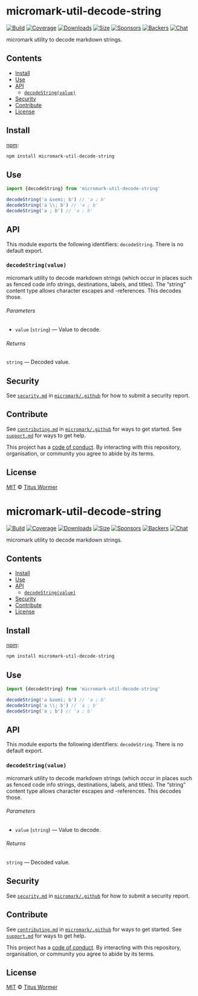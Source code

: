 # micromark-util-decode-string

[![Build][build-badge]][build]
[![Coverage][coverage-badge]][coverage]
[![Downloads][downloads-badge]][downloads]
[![Size][bundle-size-badge]][bundle-size]
[![Sponsors][sponsors-badge]][opencollective]
[![Backers][backers-badge]][opencollective]
[![Chat][chat-badge]][chat]

micromark utility to decode markdown strings.

## Contents

*   [Install](#install)
*   [Use](#use)
*   [API](#api)
    *   [`decodeString(value)`](#decodestringvalue)
*   [Security](#security)
*   [Contribute](#contribute)
*   [License](#license)

## Install

[npm][]:

```sh
npm install micromark-util-decode-string
```

## Use

```js
import {decodeString} from 'micromark-util-decode-string'

decodeString('a &semi; b') // 'a ; b'
decodeString('a \\; b') // 'a ; b'
decodeString('a ; b') // 'a ; b'
```

## API

This module exports the following identifiers: `decodeString`.
There is no default export.

### `decodeString(value)`

micromark utility to decode markdown strings (which occur in places such as
fenced code info strings, destinations, labels, and titles).
The “string” content type allows character escapes and -references.
This decodes those.

###### Parameters

*   `value` (`string`) — Value to decode.

###### Returns

`string` — Decoded value.

## Security

See [`security.md`][securitymd] in [`micromark/.github`][health] for how to
submit a security report.

## Contribute

See [`contributing.md`][contributing] in [`micromark/.github`][health] for ways
to get started.
See [`support.md`][support] for ways to get help.

This project has a [code of conduct][coc].
By interacting with this repository, organisation, or community you agree to
abide by its terms.

## License

[MIT][license] © [Titus Wormer][author]

<!-- Definitions -->

[build-badge]: https://github.com/micromark/micromark/workflows/main/badge.svg

[build]: https://github.com/micromark/micromark/actions

[coverage-badge]: https://img.shields.io/codecov/c/github/micromark/micromark.svg

[coverage]: https://codecov.io/github/micromark/micromark

[downloads-badge]: https://img.shields.io/npm/dm/micromark-util-normalize-identifier.svg

[downloads]: https://www.npmjs.com/package/micromark-util-normalize-identifier

[bundle-size-badge]: https://img.shields.io/bundlephobia/minzip/micromark-util-normalize-identifier.svg

[bundle-size]: https://bundlephobia.com/result?p=micromark-util-normalize-identifier

[sponsors-badge]: https://opencollective.com/unified/sponsors/badge.svg

[backers-badge]: https://opencollective.com/unified/backers/badge.svg

[opencollective]: https://opencollective.com/unified

[npm]: https://docs.npmjs.com/cli/install

[chat-badge]: https://img.shields.io/badge/chat-discussions-success.svg

[chat]: https://github.com/micromark/micromark/discussions

[license]: https://github.com/micromark/micromark/blob/main/license

[author]: https://wooorm.com

[health]: https://github.com/micromark/.github

[securitymd]: https://github.com/micromark/.github/blob/HEAD/security.md

[contributing]: https://github.com/micromark/.github/blob/HEAD/contributing.md

[support]: https://github.com/micromark/.github/blob/HEAD/support.md

[coc]: https://github.com/micromark/.github/blob/HEAD/code-of-conduct.md
# micromark-util-decode-string

[![Build][build-badge]][build]
[![Coverage][coverage-badge]][coverage]
[![Downloads][downloads-badge]][downloads]
[![Size][bundle-size-badge]][bundle-size]
[![Sponsors][sponsors-badge]][opencollective]
[![Backers][backers-badge]][opencollective]
[![Chat][chat-badge]][chat]

micromark utility to decode markdown strings.

## Contents

*   [Install](#install)
*   [Use](#use)
*   [API](#api)
    *   [`decodeString(value)`](#decodestringvalue)
*   [Security](#security)
*   [Contribute](#contribute)
*   [License](#license)

## Install

[npm][]:

```sh
npm install micromark-util-decode-string
```

## Use

```js
import {decodeString} from 'micromark-util-decode-string'

decodeString('a &semi; b') // 'a ; b'
decodeString('a \\; b') // 'a ; b'
decodeString('a ; b') // 'a ; b'
```

## API

This module exports the following identifiers: `decodeString`.
There is no default export.

### `decodeString(value)`

micromark utility to decode markdown strings (which occur in places such as
fenced code info strings, destinations, labels, and titles).
The “string” content type allows character escapes and -references.
This decodes those.

###### Parameters

*   `value` (`string`) — Value to decode.

###### Returns

`string` — Decoded value.

## Security

See [`security.md`][securitymd] in [`micromark/.github`][health] for how to
submit a security report.

## Contribute

See [`contributing.md`][contributing] in [`micromark/.github`][health] for ways
to get started.
See [`support.md`][support] for ways to get help.

This project has a [code of conduct][coc].
By interacting with this repository, organisation, or community you agree to
abide by its terms.

## License

[MIT][license] © [Titus Wormer][author]

<!-- Definitions -->

[build-badge]: https://github.com/micromark/micromark/workflows/main/badge.svg

[build]: https://github.com/micromark/micromark/actions

[coverage-badge]: https://img.shields.io/codecov/c/github/micromark/micromark.svg

[coverage]: https://codecov.io/github/micromark/micromark

[downloads-badge]: https://img.shields.io/npm/dm/micromark-util-normalize-identifier.svg

[downloads]: https://www.npmjs.com/package/micromark-util-normalize-identifier

[bundle-size-badge]: https://img.shields.io/bundlephobia/minzip/micromark-util-normalize-identifier.svg

[bundle-size]: https://bundlephobia.com/result?p=micromark-util-normalize-identifier

[sponsors-badge]: https://opencollective.com/unified/sponsors/badge.svg

[backers-badge]: https://opencollective.com/unified/backers/badge.svg

[opencollective]: https://opencollective.com/unified

[npm]: https://docs.npmjs.com/cli/install

[chat-badge]: https://img.shields.io/badge/chat-discussions-success.svg

[chat]: https://github.com/micromark/micromark/discussions

[license]: https://github.com/micromark/micromark/blob/main/license

[author]: https://wooorm.com

[health]: https://github.com/micromark/.github

[securitymd]: https://github.com/micromark/.github/blob/HEAD/security.md

[contributing]: https://github.com/micromark/.github/blob/HEAD/contributing.md

[support]: https://github.com/micromark/.github/blob/HEAD/support.md

[coc]: https://github.com/micromark/.github/blob/HEAD/code-of-conduct.md
